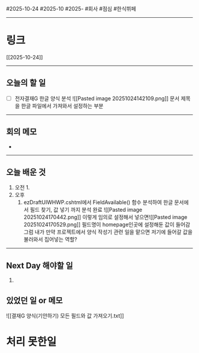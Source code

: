 #2025-10-24 #2025-10 #2025- 
#회사 #점심 #한식뷔페

------
# 링크 
[[2025-10-24]]

---
## 오늘의 할 일
- [ ] 전자결재G 한글 양식 분석
      ![[Pasted image 20251024142109.png]]
      문서 제목을 한글 파일에서 가져와서 설정하는 부분
---
## 회의 메모
- 
---
## 오늘 배운 것
1. 오전
    1. 
2. 오후
    1. ezDraftUIWHWP.cshtml에서 
       FieldAvailable() 함수 분석하여 한글 문서에서 필드 찾기, 값 넣기 까지 분석 완료
       ![[Pasted image 20251024170442.png]]
       이렇게 임의로 설정해서 넣으면![[Pasted image 20251024170529.png]]
       필드명이 homepage인곳에 설정해둔 값이 들어감
       그럼 내가 만약 프로젝트에서 양식 작성기 관련 일을 맡으면 
       저기에 들어갈 값을 불러와서 집어넣는 역할?
---
## Next Day 해야할 일
1. 


## 있었던 일 or 메모



![[결재G 양식(기안하기) 모든 필드와 값 가져오기.txt]]
# 처리 못한일